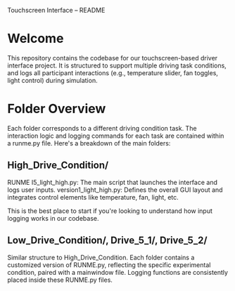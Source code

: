 Touchscreen Interface – README

# Welcome
This repository contains the codebase for our touchscreen-based driver interface project. It is structured to support multiple driving task conditions, and logs all participant interactions (e.g., temperature slider, fan toggles, light control) during simulation.


# Folder Overview
Each folder corresponds to a different driving condition task. The interaction logic and logging commands for each task are contained within a runme.py file. Here's a breakdown of the main folders:

## High_Drive_Condition/

RUNME I5_light_high.py: The main script that launches the interface and logs user inputs.
version1_light_high.py: Defines the overall GUI layout and integrates control elements like temperature, fan, light, etc.

This is the best place to start if you're looking to understand how input logging works in our codebase.

## Low_Drive_Condition/, Drive_5_1/, Drive_5_2/

Similar structure to High_Drive_Condition.
Each folder contains a customized version of RUNME.py, reflecting the specific experimental condition, paired with a mainwindow file.
Logging functions are consistently placed inside these RUNME.py files.
